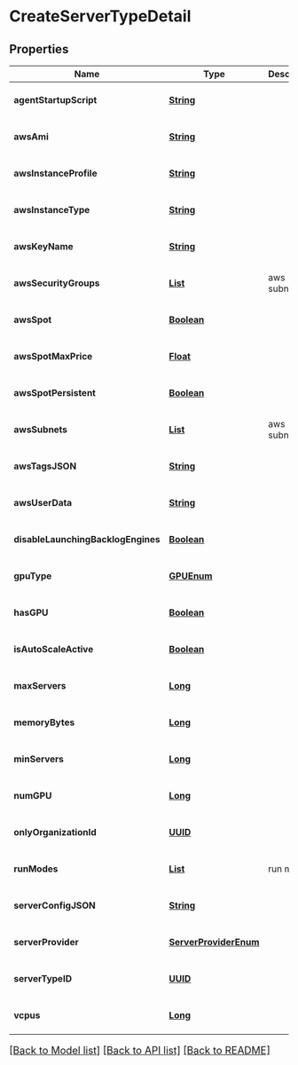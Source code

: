 # CreateServerTypeDetail
## Properties

Name | Type | Description | Notes
------------ | ------------- | ------------- | -------------
**agentStartupScript** | [**String**](string.md) |  | [optional] [default to null]
**awsAmi** | [**String**](string.md) |  | [optional] [default to null]
**awsInstanceProfile** | [**String**](string.md) |  | [optional] [default to null]
**awsInstanceType** | [**String**](string.md) |  | [optional] [default to null]
**awsKeyName** | [**String**](string.md) |  | [optional] [default to null]
**awsSecurityGroups** | [**List**](string.md) | aws subnets | [optional] [default to null]
**awsSpot** | [**Boolean**](boolean.md) |  | [optional] [default to null]
**awsSpotMaxPrice** | [**Float**](float.md) |  | [optional] [default to null]
**awsSpotPersistent** | [**Boolean**](boolean.md) |  | [optional] [default to null]
**awsSubnets** | [**List**](string.md) | aws subnets | [optional] [default to null]
**awsTagsJSON** | [**String**](string.md) |  | [optional] [default to null]
**awsUserData** | [**String**](string.md) |  | [optional] [default to null]
**disableLaunchingBacklogEngines** | [**Boolean**](boolean.md) |  | [optional] [default to null]
**gpuType** | [**GPUEnum**](GPUEnum.md) |  | [optional] [default to null]
**hasGPU** | [**Boolean**](boolean.md) |  | [optional] [default to null]
**isAutoScaleActive** | [**Boolean**](boolean.md) |  | [optional] [default to null]
**maxServers** | [**Long**](long.md) |  | [optional] [default to null]
**memoryBytes** | [**Long**](long.md) |  | [optional] [default to null]
**minServers** | [**Long**](long.md) |  | [optional] [default to null]
**numGPU** | [**Long**](long.md) |  | [optional] [default to null]
**onlyOrganizationId** | [**UUID**](UUID.md) |  | [optional] [default to null]
**runModes** | [**List**](RunModeEnum.md) | run modes | [optional] [default to null]
**serverConfigJSON** | [**String**](string.md) |  | [optional] [default to null]
**serverProvider** | [**ServerProviderEnum**](ServerProviderEnum.md) |  | [optional] [default to null]
**serverTypeID** | [**UUID**](UUID.md) |  | [optional] [default to null]
**vcpus** | [**Long**](long.md) |  | [optional] [default to null]

[[Back to Model list]](../README.md#documentation-for-models) [[Back to API list]](../README.md#documentation-for-api-endpoints) [[Back to README]](../README.md)

<style>
     p, ul, ol, li { font-size: 18px !important;}
</style>

